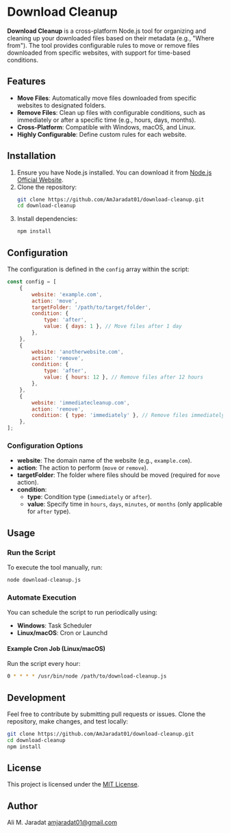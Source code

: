 # Download Cleanup

**Download Cleanup** is a cross-platform Node.js tool for organizing and cleaning up your downloaded files based on their metadata (e.g., "Where from"). The tool provides configurable rules to move or remove files downloaded from specific websites, with support for time-based conditions.

## Features
- **Move Files**: Automatically move files downloaded from specific websites to designated folders.
- **Remove Files**: Clean up files with configurable conditions, such as immediately or after a specific time (e.g., hours, days, months).
- **Cross-Platform**: Compatible with Windows, macOS, and Linux.
- **Highly Configurable**: Define custom rules for each website.

## Installation
1. Ensure you have Node.js installed. You can download it from [Node.js Official Website](https://nodejs.org/).
2. Clone the repository:
   ```bash
   git clone https://github.com/AmJaradat01/download-cleanup.git
   cd download-cleanup
   ```
3. Install dependencies:
   ```bash
   npm install
   ```

## Configuration

The configuration is defined in the `config` array within the script:

```javascript
const config = [
    {
        website: 'example.com',
        action: 'move',
        targetFolder: '/path/to/target/folder',
        condition: {
            type: 'after',
            value: { days: 1 }, // Move files after 1 day
        },
    },
    {
        website: 'anotherwebsite.com',
        action: 'remove',
        condition: {
            type: 'after',
            value: { hours: 12 }, // Remove files after 12 hours
        },
    },
    {
        website: 'immediatecleanup.com',
        action: 'remove',
        condition: { type: 'immediately' }, // Remove files immediately
    },
];
```

### Configuration Options
- **website**: The domain name of the website (e.g., `example.com`).
- **action**: The action to perform (`move` or `remove`).
- **targetFolder**: The folder where files should be moved (required for `move` action).
- **condition**:
    - **type**: Condition type (`immediately` or `after`).
    - **value**: Specify time in `hours`, `days`, `minutes`, or `months` (only applicable for `after` type).

## Usage

### Run the Script
To execute the tool manually, run:
```bash
node download-cleanup.js
```

### Automate Execution
You can schedule the script to run periodically using:
- **Windows**: Task Scheduler
- **Linux/macOS**: Cron or Launchd

#### Example Cron Job (Linux/macOS)
Run the script every hour:
```bash
0 * * * * /usr/bin/node /path/to/download-cleanup.js
```

## Development
Feel free to contribute by submitting pull requests or issues. Clone the repository, make changes, and test locally:
```bash
git clone https://github.com/AmJaradat01/download-cleanup.git
cd download-cleanup
npm install
```

## License
This project is licensed under the [MIT License](LICENSE).

## Author
Ali M. Jaradat <amjaradat01@gmail.com>
